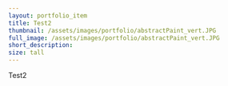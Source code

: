 ```yaml
---
layout: portfolio_item
title: Test2
thumbnail: /assets/images/portfolio/abstractPaint_vert.JPG
full_image: /assets/images/portfolio/abstractPaint_vert.JPG
short_description:
size: tall
---
```


Test2